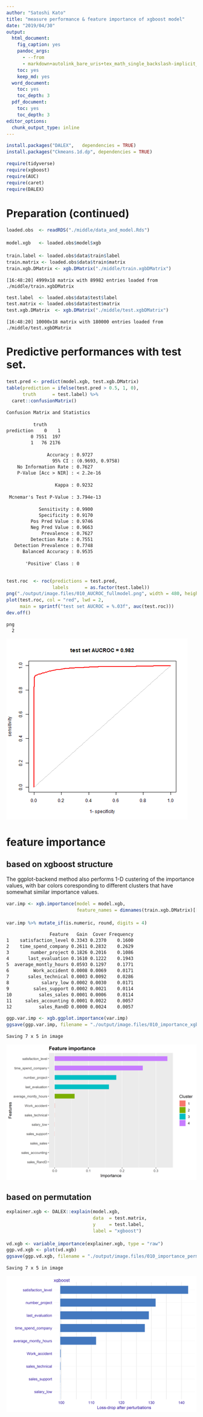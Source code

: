 ```yaml
---
author: "Satoshi Kato"
title: "measure performance & feature importance of xgboost model"
date: "2019/04/30"
output:
  html_document:
    fig_caption: yes
    pandoc_args:
      - --from
      - markdown+autolink_bare_uris+tex_math_single_backslash-implicit_figures
    toc: yes
    keep_md: yes
  word_document:
    toc: yes
    toc_depth: 3
  pdf_document:
    toc: yes
    toc_depth: 3
editor_options: 
  chunk_output_type: inline
---
```





```r
install.packages("DALEX",   dependencies = TRUE)
install.packages("Ckmeans.1d.dp", dependencies = TRUE)
```


```r
require(tidyverse)
require(xgboost)
require(AUC)
require(caret)
require(DALEX)
```

# Preparation (continued)


```r
loaded.obs  <- readRDS("./middle/data_and_model.Rds")

model.xgb   <- loaded.obs$model$xgb 

train.label <- loaded.obs$data$train$label
train.matrix <- loaded.obs$data$train$matrix
train.xgb.DMatrix <- xgb.DMatrix("./middle/train.xgbDMatrix")
```

```
[16:48:20] 4999x18 matrix with 89982 entries loaded from ./middle/train.xgbDMatrix
```

```r
test.label  <- loaded.obs$data$test$label
test.matrix <- loaded.obs$data$test$matrix
test.xgb.DMatrix  <- xgb.DMatrix("./middle/test.xgbDMatrix")
```

```
[16:48:20] 10000x18 matrix with 180000 entries loaded from ./middle/test.xgbDMatrix
```

# Predictive performances with test set.


```r
test.pred <- predict(model.xgb, test.xgb.DMatrix)
table(prediction = ifelse(test.pred > 0.5, 1, 0), 
      truth      = test.label) %>% 
  caret::confusionMatrix()
```

```
Confusion Matrix and Statistics

          truth
prediction    0    1
         0 7551  197
         1   76 2176
                                          
               Accuracy : 0.9727          
                 95% CI : (0.9693, 0.9758)
    No Information Rate : 0.7627          
    P-Value [Acc > NIR] : < 2.2e-16       
                                          
                  Kappa : 0.9232          
                                          
 Mcnemar's Test P-Value : 3.794e-13       
                                          
            Sensitivity : 0.9900          
            Specificity : 0.9170          
         Pos Pred Value : 0.9746          
         Neg Pred Value : 0.9663          
             Prevalence : 0.7627          
         Detection Rate : 0.7551          
   Detection Prevalence : 0.7748          
      Balanced Accuracy : 0.9535          
                                          
       'Positive' Class : 0               
                                          
```

```r
test.roc  <- roc(predictions = test.pred, 
                 labels      = as.factor(test.label))
png("./output/image.files/010_AUCROC_fullmodel.png", width = 480, height = 480)
plot(test.roc, col = "red", lwd = 2,
     main = sprintf("test set AUCROC = %.03f", auc(test.roc)))
dev.off()
```

```
png 
  2 
```

![predictive performance (AUCROC)](./output/image.files/010_AUCROC_fullmodel.png)

# feature importance

## based on xgboost structure

The ggplot-backend method also performs 1-D custering of the importance values, with bar colors coresponding to different clusters that have somewhat similar importance values.


```r
var.imp <- xgb.importance(model = model.xgb,
                          feature_names = dimnames(train.xgb.DMatrix)[[2]])

var.imp %>% mutate_if(is.numeric, round, digits = 4)
```

```
                Feature   Gain  Cover Frequency
1    satisfaction_level 0.3343 0.2370    0.1600
2    time_spend_company 0.2611 0.2832    0.2629
3        number_project 0.1826 0.2016    0.1086
4       last_evaluation 0.1610 0.1222    0.1943
5  average_montly_hours 0.0593 0.1297    0.1771
6         Work_accident 0.0008 0.0069    0.0171
7       sales_technical 0.0003 0.0092    0.0286
8            salary_low 0.0002 0.0030    0.0171
9         sales_support 0.0002 0.0021    0.0114
10          sales_sales 0.0001 0.0006    0.0114
11     sales_accounting 0.0001 0.0022    0.0057
12          sales_RandD 0.0000 0.0024    0.0057
```

```r
ggp.var.imp <- xgb.ggplot.importance(var.imp)
ggsave(ggp.var.imp, filename = "./output/image.files/010_importance_xgb.png")
```

```
Saving 7 x 5 in image
```

![structure based importance](./output/image.files/010_importance_xgb.png)


## based on permutation 


```r
explainer.xgb <- DALEX::explain(model.xgb, 
                                data  = test.matrix, 
                                y     = test.label, 
                                label = "xgboost")

vd.xgb <- variable_importance(explainer.xgb, type = "raw")
ggp.vd.xgb <- plot(vd.xgb)
ggsave(ggp.vd.xgb, filename = "./output/image.files/010_importance_perm.png")
```

```
Saving 7 x 5 in image
```

![permutation based importance](./output/image.files/010_importance_perm.png)
